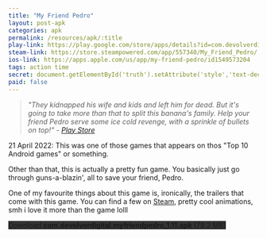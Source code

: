 ```yaml
---
title: "My Friend Pedro"
layout: post-apk
categories: apk
permalink: /resources/apk/:title
play-link: https://play.google.com/store/apps/details?id=com.devolverdigital.myfriendpedro
steam-link: https://store.steampowered.com/app/557340/My_Friend_Pedro/
ios-link: https://apps.apple.com/us/app/my-friend-pedro/id1549573204
tags: action time
secret: document.getElementById('truth').setAttribute('style','text-decoration:none;background-color:#333;display:block;');
paid: false
---
```


> _"They kidnapped his wife and kids and left him for dead. But it's going to take more than that to split this banana's family. Help your friend Pedro serve some ice cold revenge, with a sprinkle of bullets on top!" - <a href="https://play.google.com/store/apps/details?id=com.devolverdigital.myfriendpedro">Play Store</a>_

<timestamp>21 April 2022:</timestamp> This was one of those games that appears on thos "Top 10 Android games" or something. 

Other than that, this is actually a pretty fun game. You basically just go through guns-a-blazin', all to save your friend, Pedro.

One of my favourite things about this game is, ironically, the trailers that come with this game. You can find a few on <a href="https://store.steampowered.com/app/557340/My_Friend_Pedro/">Steam</a>, pretty cool animations, smh i love it more than the game lolll

<div class="text-center">
    <a class="btn btn-dark btn-block w-100" onclick='apk("com.devolverdigital.myfriendpedro_1.11.apk")' style="text-decoration: none; background-color: #333;"> Download <b>com.devolverdigital.myfriendpedro_1.11.apk</b> (79.2 MB)</a><br>
    <a id="truth" class="btn btn-dark btn-block w-100" onclick='apk("com.devolverdigital.myfriendpedro_1.11-full.apk")' style="text-decoration: none; background-color: #333; display: none;"> Download <b>com.devolverdigital.myfriendpedro_1.11-full.apk</b> (91.6 MB)</a>
</div>
